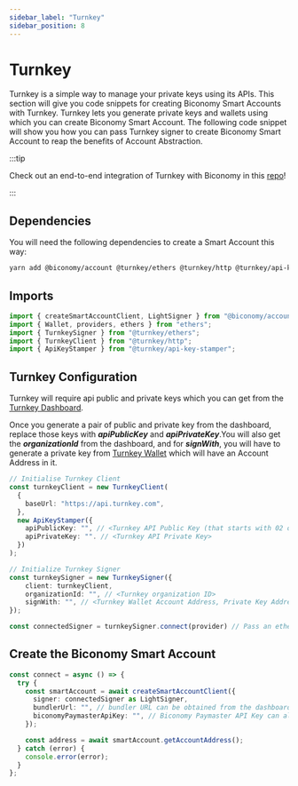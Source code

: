 ```yaml
---
sidebar_label: "Turnkey"
sidebar_position: 8
---
```


# Turnkey

Turnkey is a simple way to manage your private keys using its APIs. This section will give you code snippets for creating Biconomy Smart Accounts with Turnkey. Turnkey lets you generate private keys and wallets using which you can create Biconomy Smart Account. The following code snippet will show you how you can pass Turnkey signer to create Biconomy Smart Account to reap the benefits of Account Abstraction.

:::tip

Check out an end-to-end integration of Turnkey with Biconomy in this [repo](https://github.com/bcnmy/biconomy_turnkey_example)!

:::

## Dependencies

You will need the following dependencies to create a Smart Account this way:

```bash
yarn add @biconomy/account @turnkey/ethers @turnkey/http @turnkey/api-key-stamper ethers@5.7.2
```

## Imports

```typescript
import { createSmartAccountClient, LightSigner } from "@biconomy/account";
import { Wallet, providers, ethers } from "ethers";
import { TurnkeySigner } from "@turnkey/ethers";
import { TurnkeyClient } from "@turnkey/http";
import { ApiKeyStamper } from "@turnkey/api-key-stamper";
```

## Turnkey Configuration

Turnkey will require api public and private keys which you can get from the [Turnkey Dashboard](https://app.turnkey.com/dashboard/auth/initial).

Once you generate a pair of public and private key from the dashboard, replace those keys with **_*apiPublicKey*_** and **_*apiPrivateKey*_**.You will also get the **_*organizationId*_** from the dashboard, and for **_*signWith*_**, you will have to generate a private key from [Turnkey Wallet](https://app.turnkey.com/dashboard/wallets) which will have an Account Address in it.

```typescript
// Initialise Turnkey Client
const turnkeyClient = new TurnkeyClient(
  {
    baseUrl: "https://api.turnkey.com",
  },
  new ApiKeyStamper({
    apiPublicKey: "", // <Turnkey API Public Key (that starts with 02 or 03)>
    apiPrivateKey: "". // <Turnkey API Private Key>
  })
);

// Initialize Turnkey Signer
const turnkeySigner = new TurnkeySigner({
    client: turnkeyClient,
    organizationId: "", // <Turnkey organization ID>
    signWith: "", // <Turnkey Wallet Account Address, Private Key Address, or Private Key ID>
});

const connectedSigner = turnkeySigner.connect(provider) // Pass an ethers Provider
```

## Create the Biconomy Smart Account

```typescript
const connect = async () => {
  try {
    const smartAccount = await createSmartAccountClient({
      signer: connectedSigner as LightSigner,
      bundlerUrl: "", // bundler URL can be obtained from the dashboard
      biconomyPaymasterApiKey: "", // Biconomy Paymaster API Key can also be obtained from dashboard
    });

    const address = await smartAccount.getAccountAddress();
  } catch (error) {
    console.error(error);
  }
};
```
